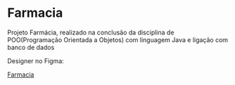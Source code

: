 # Farmacia
Projeto Farmácia, realizado na conclusão da disciplina de POO(Programação Orientada a Objetos) com linguagem Java e ligação com banco de dados

Designer no Figma:

[Farmacia](https://www.figma.com/file/2nA6LxP4TLJiJ0zFn4iUjI/Untitled?type=design&node-id=0%3A1&mode=design&t=TKSrbvqYdD1dtlTw-1)
